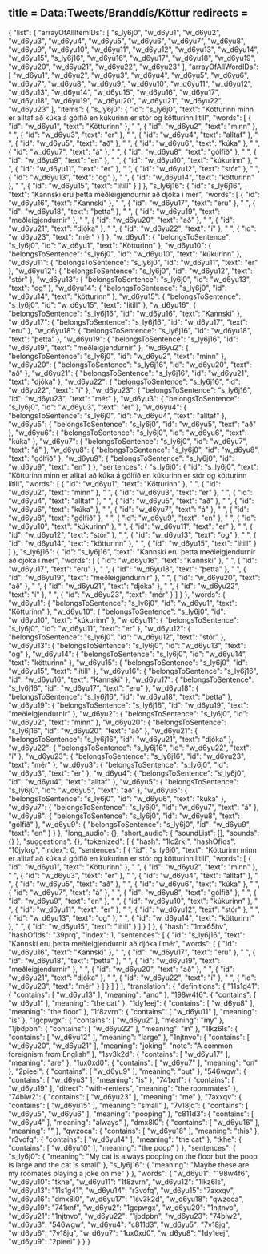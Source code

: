 title = Data:Tweets/Branddís/Köttur
redirects =
---

{
    "list": {
        "arrayOfAllItemIDs": [
            "s_ly6j0",
            "w_d6yu1",
            "w_d6yu2",
            "w_d6yu3",
            "w_d6yu4",
            "w_d6yu5",
            "w_d6yu6",
            "w_d6yu7",
            "w_d6yu8",
            "w_d6yu9",
            "w_d6yu10",
            "w_d6yu11",
            "w_d6yu12",
            "w_d6yu13",
            "w_d6yu14",
            "w_d6yu15",
            "s_ly6j16",
            "w_d6yu16",
            "w_d6yu17",
            "w_d6yu18",
            "w_d6yu19",
            "w_d6yu20",
            "w_d6yu21",
            "w_d6yu22",
            "w_d6yu23"
        ],
        "arrayOfAllWordIDs": [
            "w_d6yu1",
            "w_d6yu2",
            "w_d6yu3",
            "w_d6yu4",
            "w_d6yu5",
            "w_d6yu6",
            "w_d6yu7",
            "w_d6yu8",
            "w_d6yu9",
            "w_d6yu10",
            "w_d6yu11",
            "w_d6yu12",
            "w_d6yu13",
            "w_d6yu14",
            "w_d6yu15",
            "w_d6yu16",
            "w_d6yu17",
            "w_d6yu18",
            "w_d6yu19",
            "w_d6yu20",
            "w_d6yu21",
            "w_d6yu22",
            "w_d6yu23"
        ],
        "items": {
            "s_ly6j0": {
                "id": "s_ly6j0",
                "text": "Kötturinn minn er alltaf að kúka á gólfið en kúkurinn er stór og kötturinn lítill",
                "words": [
                    {
                        "id": "w_d6yu1",
                        "text": "Kötturinn"
                    },
                    " ",
                    {
                        "id": "w_d6yu2",
                        "text": "minn"
                    },
                    " ",
                    {
                        "id": "w_d6yu3",
                        "text": "er"
                    },
                    " ",
                    {
                        "id": "w_d6yu4",
                        "text": "alltaf"
                    },
                    " ",
                    {
                        "id": "w_d6yu5",
                        "text": "að"
                    },
                    " ",
                    {
                        "id": "w_d6yu6",
                        "text": "kúka"
                    },
                    " ",
                    {
                        "id": "w_d6yu7",
                        "text": "á"
                    },
                    " ",
                    {
                        "id": "w_d6yu8",
                        "text": "gólfið"
                    },
                    " ",
                    {
                        "id": "w_d6yu9",
                        "text": "en"
                    },
                    " ",
                    {
                        "id": "w_d6yu10",
                        "text": "kúkurinn"
                    },
                    " ",
                    {
                        "id": "w_d6yu11",
                        "text": "er"
                    },
                    " ",
                    {
                        "id": "w_d6yu12",
                        "text": "stór"
                    },
                    " ",
                    {
                        "id": "w_d6yu13",
                        "text": "og"
                    },
                    " ",
                    {
                        "id": "w_d6yu14",
                        "text": "kötturinn"
                    },
                    " ",
                    {
                        "id": "w_d6yu15",
                        "text": "lítill"
                    }
                ]
            },
            "s_ly6j16": {
                "id": "s_ly6j16",
                "text": "Kannski eru þetta meðleigjendurnir að djóka í mér",
                "words": [
                    {
                        "id": "w_d6yu16",
                        "text": "Kannski"
                    },
                    " ",
                    {
                        "id": "w_d6yu17",
                        "text": "eru"
                    },
                    " ",
                    {
                        "id": "w_d6yu18",
                        "text": "þetta"
                    },
                    " ",
                    {
                        "id": "w_d6yu19",
                        "text": "meðleigjendurnir"
                    },
                    " ",
                    {
                        "id": "w_d6yu20",
                        "text": "að"
                    },
                    " ",
                    {
                        "id": "w_d6yu21",
                        "text": "djóka"
                    },
                    " ",
                    {
                        "id": "w_d6yu22",
                        "text": "í"
                    },
                    " ",
                    {
                        "id": "w_d6yu23",
                        "text": "mér"
                    }
                ]
            },
            "w_d6yu1": {
                "belongsToSentence": "s_ly6j0",
                "id": "w_d6yu1",
                "text": "Kötturinn"
            },
            "w_d6yu10": {
                "belongsToSentence": "s_ly6j0",
                "id": "w_d6yu10",
                "text": "kúkurinn"
            },
            "w_d6yu11": {
                "belongsToSentence": "s_ly6j0",
                "id": "w_d6yu11",
                "text": "er"
            },
            "w_d6yu12": {
                "belongsToSentence": "s_ly6j0",
                "id": "w_d6yu12",
                "text": "stór"
            },
            "w_d6yu13": {
                "belongsToSentence": "s_ly6j0",
                "id": "w_d6yu13",
                "text": "og"
            },
            "w_d6yu14": {
                "belongsToSentence": "s_ly6j0",
                "id": "w_d6yu14",
                "text": "kötturinn"
            },
            "w_d6yu15": {
                "belongsToSentence": "s_ly6j0",
                "id": "w_d6yu15",
                "text": "lítill"
            },
            "w_d6yu16": {
                "belongsToSentence": "s_ly6j16",
                "id": "w_d6yu16",
                "text": "Kannski"
            },
            "w_d6yu17": {
                "belongsToSentence": "s_ly6j16",
                "id": "w_d6yu17",
                "text": "eru"
            },
            "w_d6yu18": {
                "belongsToSentence": "s_ly6j16",
                "id": "w_d6yu18",
                "text": "þetta"
            },
            "w_d6yu19": {
                "belongsToSentence": "s_ly6j16",
                "id": "w_d6yu19",
                "text": "meðleigjendurnir"
            },
            "w_d6yu2": {
                "belongsToSentence": "s_ly6j0",
                "id": "w_d6yu2",
                "text": "minn"
            },
            "w_d6yu20": {
                "belongsToSentence": "s_ly6j16",
                "id": "w_d6yu20",
                "text": "að"
            },
            "w_d6yu21": {
                "belongsToSentence": "s_ly6j16",
                "id": "w_d6yu21",
                "text": "djóka"
            },
            "w_d6yu22": {
                "belongsToSentence": "s_ly6j16",
                "id": "w_d6yu22",
                "text": "í"
            },
            "w_d6yu23": {
                "belongsToSentence": "s_ly6j16",
                "id": "w_d6yu23",
                "text": "mér"
            },
            "w_d6yu3": {
                "belongsToSentence": "s_ly6j0",
                "id": "w_d6yu3",
                "text": "er"
            },
            "w_d6yu4": {
                "belongsToSentence": "s_ly6j0",
                "id": "w_d6yu4",
                "text": "alltaf"
            },
            "w_d6yu5": {
                "belongsToSentence": "s_ly6j0",
                "id": "w_d6yu5",
                "text": "að"
            },
            "w_d6yu6": {
                "belongsToSentence": "s_ly6j0",
                "id": "w_d6yu6",
                "text": "kúka"
            },
            "w_d6yu7": {
                "belongsToSentence": "s_ly6j0",
                "id": "w_d6yu7",
                "text": "á"
            },
            "w_d6yu8": {
                "belongsToSentence": "s_ly6j0",
                "id": "w_d6yu8",
                "text": "gólfið"
            },
            "w_d6yu9": {
                "belongsToSentence": "s_ly6j0",
                "id": "w_d6yu9",
                "text": "en"
            }
        },
        "sentences": {
            "s_ly6j0": {
                "id": "s_ly6j0",
                "text": "Kötturinn minn er alltaf að kúka á gólfið en kúkurinn er stór og kötturinn lítill",
                "words": [
                    {
                        "id": "w_d6yu1",
                        "text": "Kötturinn"
                    },
                    " ",
                    {
                        "id": "w_d6yu2",
                        "text": "minn"
                    },
                    " ",
                    {
                        "id": "w_d6yu3",
                        "text": "er"
                    },
                    " ",
                    {
                        "id": "w_d6yu4",
                        "text": "alltaf"
                    },
                    " ",
                    {
                        "id": "w_d6yu5",
                        "text": "að"
                    },
                    " ",
                    {
                        "id": "w_d6yu6",
                        "text": "kúka"
                    },
                    " ",
                    {
                        "id": "w_d6yu7",
                        "text": "á"
                    },
                    " ",
                    {
                        "id": "w_d6yu8",
                        "text": "gólfið"
                    },
                    " ",
                    {
                        "id": "w_d6yu9",
                        "text": "en"
                    },
                    " ",
                    {
                        "id": "w_d6yu10",
                        "text": "kúkurinn"
                    },
                    " ",
                    {
                        "id": "w_d6yu11",
                        "text": "er"
                    },
                    " ",
                    {
                        "id": "w_d6yu12",
                        "text": "stór"
                    },
                    " ",
                    {
                        "id": "w_d6yu13",
                        "text": "og"
                    },
                    " ",
                    {
                        "id": "w_d6yu14",
                        "text": "kötturinn"
                    },
                    " ",
                    {
                        "id": "w_d6yu15",
                        "text": "lítill"
                    }
                ]
            },
            "s_ly6j16": {
                "id": "s_ly6j16",
                "text": "Kannski eru þetta meðleigjendurnir að djóka í mér",
                "words": [
                    {
                        "id": "w_d6yu16",
                        "text": "Kannski"
                    },
                    " ",
                    {
                        "id": "w_d6yu17",
                        "text": "eru"
                    },
                    " ",
                    {
                        "id": "w_d6yu18",
                        "text": "þetta"
                    },
                    " ",
                    {
                        "id": "w_d6yu19",
                        "text": "meðleigjendurnir"
                    },
                    " ",
                    {
                        "id": "w_d6yu20",
                        "text": "að"
                    },
                    " ",
                    {
                        "id": "w_d6yu21",
                        "text": "djóka"
                    },
                    " ",
                    {
                        "id": "w_d6yu22",
                        "text": "í"
                    },
                    " ",
                    {
                        "id": "w_d6yu23",
                        "text": "mér"
                    }
                ]
            }
        },
        "words": {
            "w_d6yu1": {
                "belongsToSentence": "s_ly6j0",
                "id": "w_d6yu1",
                "text": "Kötturinn"
            },
            "w_d6yu10": {
                "belongsToSentence": "s_ly6j0",
                "id": "w_d6yu10",
                "text": "kúkurinn"
            },
            "w_d6yu11": {
                "belongsToSentence": "s_ly6j0",
                "id": "w_d6yu11",
                "text": "er"
            },
            "w_d6yu12": {
                "belongsToSentence": "s_ly6j0",
                "id": "w_d6yu12",
                "text": "stór"
            },
            "w_d6yu13": {
                "belongsToSentence": "s_ly6j0",
                "id": "w_d6yu13",
                "text": "og"
            },
            "w_d6yu14": {
                "belongsToSentence": "s_ly6j0",
                "id": "w_d6yu14",
                "text": "kötturinn"
            },
            "w_d6yu15": {
                "belongsToSentence": "s_ly6j0",
                "id": "w_d6yu15",
                "text": "lítill"
            },
            "w_d6yu16": {
                "belongsToSentence": "s_ly6j16",
                "id": "w_d6yu16",
                "text": "Kannski"
            },
            "w_d6yu17": {
                "belongsToSentence": "s_ly6j16",
                "id": "w_d6yu17",
                "text": "eru"
            },
            "w_d6yu18": {
                "belongsToSentence": "s_ly6j16",
                "id": "w_d6yu18",
                "text": "þetta"
            },
            "w_d6yu19": {
                "belongsToSentence": "s_ly6j16",
                "id": "w_d6yu19",
                "text": "meðleigjendurnir"
            },
            "w_d6yu2": {
                "belongsToSentence": "s_ly6j0",
                "id": "w_d6yu2",
                "text": "minn"
            },
            "w_d6yu20": {
                "belongsToSentence": "s_ly6j16",
                "id": "w_d6yu20",
                "text": "að"
            },
            "w_d6yu21": {
                "belongsToSentence": "s_ly6j16",
                "id": "w_d6yu21",
                "text": "djóka"
            },
            "w_d6yu22": {
                "belongsToSentence": "s_ly6j16",
                "id": "w_d6yu22",
                "text": "í"
            },
            "w_d6yu23": {
                "belongsToSentence": "s_ly6j16",
                "id": "w_d6yu23",
                "text": "mér"
            },
            "w_d6yu3": {
                "belongsToSentence": "s_ly6j0",
                "id": "w_d6yu3",
                "text": "er"
            },
            "w_d6yu4": {
                "belongsToSentence": "s_ly6j0",
                "id": "w_d6yu4",
                "text": "alltaf"
            },
            "w_d6yu5": {
                "belongsToSentence": "s_ly6j0",
                "id": "w_d6yu5",
                "text": "að"
            },
            "w_d6yu6": {
                "belongsToSentence": "s_ly6j0",
                "id": "w_d6yu6",
                "text": "kúka"
            },
            "w_d6yu7": {
                "belongsToSentence": "s_ly6j0",
                "id": "w_d6yu7",
                "text": "á"
            },
            "w_d6yu8": {
                "belongsToSentence": "s_ly6j0",
                "id": "w_d6yu8",
                "text": "gólfið"
            },
            "w_d6yu9": {
                "belongsToSentence": "s_ly6j0",
                "id": "w_d6yu9",
                "text": "en"
            }
        }
    },
    "long_audio": {},
    "short_audio": {
        "soundList": [],
        "sounds": {}
    },
    "suggestions": {},
    "tokenized": [
        {
            "hash": "1lc2rki",
            "hashOfIds": "10jykrg",
            "index": 0,
            "sentences": [
                {
                    "id": "s_ly6j0",
                    "text": "Kötturinn minn er alltaf að kúka á gólfið en kúkurinn er stór og kötturinn lítill",
                    "words": [
                        {
                            "id": "w_d6yu1",
                            "text": "Kötturinn"
                        },
                        " ",
                        {
                            "id": "w_d6yu2",
                            "text": "minn"
                        },
                        " ",
                        {
                            "id": "w_d6yu3",
                            "text": "er"
                        },
                        " ",
                        {
                            "id": "w_d6yu4",
                            "text": "alltaf"
                        },
                        " ",
                        {
                            "id": "w_d6yu5",
                            "text": "að"
                        },
                        " ",
                        {
                            "id": "w_d6yu6",
                            "text": "kúka"
                        },
                        " ",
                        {
                            "id": "w_d6yu7",
                            "text": "á"
                        },
                        " ",
                        {
                            "id": "w_d6yu8",
                            "text": "gólfið"
                        },
                        " ",
                        {
                            "id": "w_d6yu9",
                            "text": "en"
                        },
                        " ",
                        {
                            "id": "w_d6yu10",
                            "text": "kúkurinn"
                        },
                        " ",
                        {
                            "id": "w_d6yu11",
                            "text": "er"
                        },
                        " ",
                        {
                            "id": "w_d6yu12",
                            "text": "stór"
                        },
                        " ",
                        {
                            "id": "w_d6yu13",
                            "text": "og"
                        },
                        " ",
                        {
                            "id": "w_d6yu14",
                            "text": "kötturinn"
                        },
                        " ",
                        {
                            "id": "w_d6yu15",
                            "text": "lítill"
                        }
                    ]
                }
            ]
        },
        {
            "hash": "1mx65hv",
            "hashOfIds": "39prq",
            "index": 1,
            "sentences": [
                {
                    "id": "s_ly6j16",
                    "text": "Kannski eru þetta meðleigjendurnir að djóka í mér",
                    "words": [
                        {
                            "id": "w_d6yu16",
                            "text": "Kannski"
                        },
                        " ",
                        {
                            "id": "w_d6yu17",
                            "text": "eru"
                        },
                        " ",
                        {
                            "id": "w_d6yu18",
                            "text": "þetta"
                        },
                        " ",
                        {
                            "id": "w_d6yu19",
                            "text": "meðleigjendurnir"
                        },
                        " ",
                        {
                            "id": "w_d6yu20",
                            "text": "að"
                        },
                        " ",
                        {
                            "id": "w_d6yu21",
                            "text": "djóka"
                        },
                        " ",
                        {
                            "id": "w_d6yu22",
                            "text": "í"
                        },
                        " ",
                        {
                            "id": "w_d6yu23",
                            "text": "mér"
                        }
                    ]
                }
            ]
        }
    ],
    "translation": {
        "definitions": {
            "11s1g41": {
                "contains": [
                    "w_d6yu13"
                ],
                "meaning": "and"
            },
            "198w4f6": {
                "contains": [
                    "w_d6yu1"
                ],
                "meaning": "the cat"
            },
            "1dy1eej": {
                "contains": [
                    "w_d6yu8"
                ],
                "meaning": "the floor"
            },
            "1f8zvrn": {
                "contains": [
                    "w_d6yu11"
                ],
                "meaning": "is"
            },
            "1gcpwgx": {
                "contains": [
                    "w_d6yu2"
                ],
                "meaning": "my"
            },
            "1jbdpbn": {
                "contains": [
                    "w_d6yu22"
                ],
                "meaning": "in"
            },
            "1lkz6ls": {
                "contains": [
                    "w_d6yu12"
                ],
                "meaning": "large"
            },
            "1njtnvo": {
                "contains": [
                    "w_d6yu20",
                    "w_d6yu21"
                ],
                "meaning": "joking",
                "note": "A common foreignism from English"
            },
            "1sv3k2d": {
                "contains": [
                    "w_d6yu17"
                ],
                "meaning": "are"
            },
            "1ux0xd0": {
                "contains": [
                    "w_d6yu7"
                ],
                "meaning": "on"
            },
            "2pieei": {
                "contains": [
                    "w_d6yu9"
                ],
                "meaning": "but"
            },
            "546wgw": {
                "contains": [
                    "w_d6yu3"
                ],
                "meaning": "is"
            },
            "741xnf": {
                "contains": [
                    "w_d6yu19"
                ],
                "direct": "with-renters",
                "meaning": "the roommates"
            },
            "74blw2": {
                "contains": [
                    "w_d6yu23"
                ],
                "meaning": "me"
            },
            "7axxqv": {
                "contains": [
                    "w_d6yu15"
                ],
                "meaning": "small"
            },
            "7v18jq": {
                "contains": [
                    "w_d6yu5",
                    "w_d6yu6"
                ],
                "meaning": "pooping"
            },
            "c811d3": {
                "contains": [
                    "w_d6yu4"
                ],
                "meaning": "always"
            },
            "dmx8l0": {
                "contains": [
                    "w_d6yu16"
                ],
                "meaning": ""
            },
            "qwzoca": {
                "contains": [
                    "w_d6yu18"
                ],
                "meaning": "this"
            },
            "r3vofq": {
                "contains": [
                    "w_d6yu14"
                ],
                "meaning": "the cat"
            },
            "tkhe": {
                "contains": [
                    "w_d6yu10"
                ],
                "meaning": "the poop"
            }
        },
        "sentences": {
            "s_ly6j0": {
                "meaning": "My cat is always pooping on the floor but the poop is large and the cat is small"
            },
            "s_ly6j16": {
                "meaning": "Maybe these are my roomates playing a joke on me"
            }
        },
        "words": {
            "w_d6yu1": "198w4f6",
            "w_d6yu10": "tkhe",
            "w_d6yu11": "1f8zvrn",
            "w_d6yu12": "1lkz6ls",
            "w_d6yu13": "11s1g41",
            "w_d6yu14": "r3vofq",
            "w_d6yu15": "7axxqv",
            "w_d6yu16": "dmx8l0",
            "w_d6yu17": "1sv3k2d",
            "w_d6yu18": "qwzoca",
            "w_d6yu19": "741xnf",
            "w_d6yu2": "1gcpwgx",
            "w_d6yu20": "1njtnvo",
            "w_d6yu21": "1njtnvo",
            "w_d6yu22": "1jbdpbn",
            "w_d6yu23": "74blw2",
            "w_d6yu3": "546wgw",
            "w_d6yu4": "c811d3",
            "w_d6yu5": "7v18jq",
            "w_d6yu6": "7v18jq",
            "w_d6yu7": "1ux0xd0",
            "w_d6yu8": "1dy1eej",
            "w_d6yu9": "2pieei"
        }
    }
}